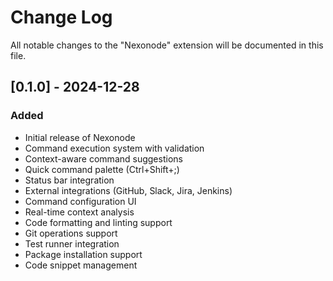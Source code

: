 # Change Log

All notable changes to the "Nexonode" extension will be documented in this file.

## [0.1.0] - 2024-12-28

### Added
- Initial release of Nexonode
- Command execution system with validation
- Context-aware command suggestions
- Quick command palette (Ctrl+Shift+;)
- Status bar integration
- External integrations (GitHub, Slack, Jira, Jenkins)
- Command configuration UI
- Real-time context analysis
- Code formatting and linting support
- Git operations support
- Test runner integration
- Package installation support
- Code snippet management

